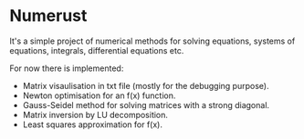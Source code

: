 # Numerust
It's a simple project of numerical methods for solving equations, systems of equations, integrals, differential equations etc.

For now there is implemented:
- Matrix visaulisation in txt file (mostly for the debugging purpose).
- Newton optimisation for an f(x) function.
- Gauss-Seidel method for solving matrices with a strong diagonal.
- Matrix inversion by LU decomposition.
- Least squares approximation for f(x).
